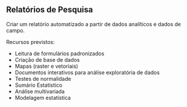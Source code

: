 ## Relatórios de Pesquisa
Criar um relatório automatizado a partir de dados analíticos e dados de campo.

Recursos previstos:
* Leitura de formulários padronizados
* Criação de base de dados
* Mapas (raster e vetoriais)
* Documentos interativos para análise exploratória de dados
* Testes de normalidade
* Sumário Estatístico
* Análise multivariada
* Modelagem estatística

